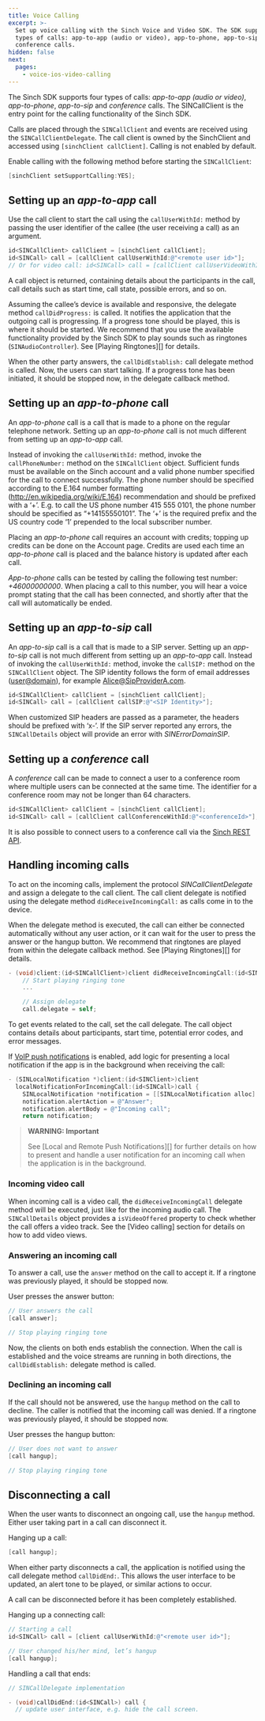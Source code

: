 ```yaml
---
title: Voice Calling
excerpt: >-
  Set up voice calling with the Sinch Voice and Video SDK. The SDK supports four
  types of calls: app-to-app (audio or video), app-to-phone, app-to-sip and
  conference calls.
hidden: false
next:
  pages:
    - voice-ios-video-calling
---
```


The Sinch SDK supports four types of calls: *app-to-app (audio or video)*, *app-to-phone*, *app-to-sip* and *conference* calls. The SINCallClient is the entry point for the calling functionality of the Sinch SDK.

Calls are placed through the `SINCallClient` and events are received using the `SINCallClientDelegate`. The call client is owned by the SinchClient and accessed using `[sinchClient callClient]`. Calling is not enabled by default.

Enable calling with the following method before starting the `SINCallClient`:
```objectivec
[sinchClient setSupportCalling:YES];   
```


## Setting up an *app-to-app* call

Use the call client to start the call using the `callUserWithId:` method by passing the user identifier of the callee (the user receiving a call) as an argument.
```objectivec
id<SINCallClient> callClient = [sinchClient callClient];
id<SINCall> call = [callClient callUserWithId:@"<remote user id>"];
// Or for video call: id<SINCall> call = [callClient callUserVideoWithId:@"<remote user id>"];
```


A call object is returned, containing details about the participants in the call, call details such as start time, call state, possible errors, and so on.

Assuming the callee’s device is available and responsive, the delegate method `callDidProgress:` is called. It notifies the application that the outgoing call is progressing. If a progress tone should be played, this is where it should be started. We recommend that you use the available functionality provided by the Sinch SDK to play sounds such as ringtones (`SINAudioController`). See \[Playing Ringtones\]\[\] for details.

When the other party answers, the `callDidEstablish:` call delegate method is called. Now, the users can start talking. If a progress tone has been initiated, it should be stopped now, in the delegate callback method.

## Setting up an *app-to-phone* call

An *app-to-phone* call is a call that is made to a phone on the regular telephone network. Setting up an *app-to-phone* call is not much different from setting up an *app-to-app* call.

Instead of invoking the `callUserWithId:` method, invoke the `callPhoneNumber:` method on the `SINCallClient` object. Sufficient funds must be available on the Sinch account and a valid phone number specified for the call to connect successfully. The phone number should be specified according to the E.164 number formatting (<http://en.wikipedia.org/wiki/E.164>) recommendation and should be prefixed with a ‘+’. E.g. to call the US phone number 415 555 0101, the phone number should be specified as “+14155550101”. The ‘+’ is the required prefix and the US country code ‘1’ prepended to the local subscriber number.

Placing an *app-to-phone* call requires an account with credits; topping up credits can be done on the Account page. Credits are used each time an *app-to-phone* call is placed and the balance history is updated after each call.

*App-to-phone* calls can be tested by calling the following test number: *+46000000000*. When placing a call to this number, you will hear a voice prompt stating that the call has been connected, and shortly after that the call will automatically be ended.

## Setting up an *app-to-sip* call

An *app-to-sip* call is a call that is made to a SIP server. Setting up an *app-to-sip* call is not much different from setting up an *app-to-app* call. Instead of invoking the `callUserWithId:` method, invoke the `callSIP:` method on the `SINCallClient` object. The SIP identity follows the form of email addresses (<user@domain>), for example <Alice@SipProviderA.com>.
```objectivec
id<SINCallClient> callClient = [sinchClient callClient];
id<SINCall> call = [callClient callSIP:@"<SIP Identity>"];
```


When customized SIP headers are passed as a parameter, the headers should be prefixed with ‘x-’. If the SIP server reported any errors, the `SINCallDetails` object will provide an error with *SINErrorDomainSIP*.

## Setting up a *conference* call

A *conference* call can be made to connect a user to a conference room where multiple users can be connected at the same time. The identifier for a conference room may not be longer than 64 characters.
```objectivec
id<SINCallClient> callClient = [sinchClient callClient];
id<SINCall> call = [callClient callConferenceWithId:@"<conferenceId>"];
```


It is also possible to connect users to a conference call via the [Sinch REST API](doc:voice-rest-api-onprem-calling-api#text-to-speech).

## Handling incoming calls

To act on the incoming calls, implement the protocol *SINCallClientDelegate* and assign a delegate to the call client. The call client delegate is notified using the delegate method `didReceiveIncomingCall:` as calls come in to the device.

When the delegate method is executed, the call can either be connected automatically without any user action, or it can wait for the user to press the answer or the hangup button. We recommend that ringtones are played from within the delegate callback method. See \[Playing Ringtones\]\[\] for details.
```objectivec
- (void)client:(id<SINCallClient>)client didReceiveIncomingCall:(id<SINCall>)call {
    // Start playing ringing tone
    ...

    // Assign delegate
    call.delegate = self;
```


To get events related to the call, set the call delegate. The call object contains details about participants, start time, potential error codes, and error messages.

If [VoIP push notifications](doc:voice-ios-local-and-remote-push-notifications#enabling-voip-push-notifications) is enabled, add logic for presenting a local notification if the app is in the background when receiving the call:
```objectivec
- (SINLocalNotification *)client:(id<SINClient>)client
  localNotificationForIncomingCall:(id<SINCall>)call {
    SINLocalNotification *notification = [[SINLocalNotification alloc] init];
    notification.alertAction = @"Answer";
    notification.alertBody = @"Incoming call";
    return notification;
```




> **WARNING: Important**    
>
> See \[Local and Remote Push Notifications\]\[\] for further details on how to present and handle a user notification for an incoming call when the application is in the background.

### Incoming video call

When incoming call is a video call, the `didReceiveIncomingCall` delegate method will be executed, just like for the incoming audio call. The `SINCallDetails` object provides a `isVideoOffered` property to check whether the call offers a video track. See the \[Video calling\] section for details on how to add video views.

### Answering an incoming call

To answer a call, use the `answer` method on the call to accept it. If a ringtone was previously played, it should be stopped now.

User presses the answer button:
```objectivec
// User answers the call
[call answer];

// Stop playing ringing tone
```


Now, the clients on both ends establish the connection. When the call is established and the voice streams are running in both directions, the `callDidEstablish:` delegate method is called.

### Declining an incoming call

If the call should not be answered, use the `hangup` method on the call to decline. The caller is notified that the incoming call was denied. If a ringtone was previously played, it should be stopped now.

User presses the hangup button:
```objectivec
// User does not want to answer
[call hangup];

// Stop playing ringing tone
```


## Disconnecting a call

When the user wants to disconnect an ongoing call, use the `hangup` method. Either user taking part in a call can disconnect it.

Hanging up a call:
```objectivec
[call hangup];
```


When either party disconnects a call, the application is notified using the call delegate method `callDidEnd:`. This allows the user interface to be updated, an alert tone to be played, or similar actions to occur.

A call can be disconnected before it has been completely established.

Hanging up a connecting call:
```objectivec
// Starting a call
id<SINCall> call = [client callUserWithId:@"<remote user id>"];

// User changed his/her mind, let’s hangup
[call hangup];
```


Handling a call that ends:
```objectivec
// SINCallDelegate implementation

- (void)callDidEnd:(id<SINCall>) call {
  // update user interface, e.g. hide the call screen.
```
